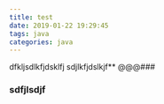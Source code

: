 ```yaml
---
title: test
date: 2019-01-22 19:29:45
tags: java
categories: java
---
```

dfkljsdlkfjdsklfj
sdjlkfjdslkjf**
@@@###
### sdfjlsdjf
